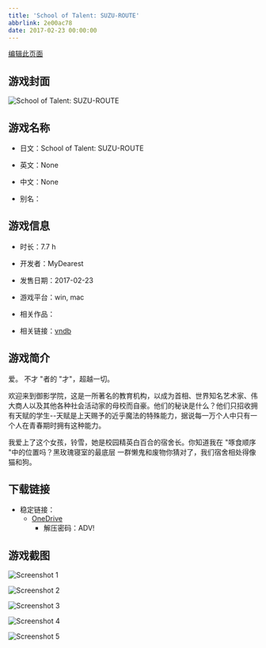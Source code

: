 ```yaml
---
title: 'School of Talent: SUZU-ROUTE'
abbrlink: 2e00ac78
date: 2017-02-23 00:00:00
---
```

[编辑此页面](https://github.com/ACG-3/ADV3-source/blob/main/source/_posts/games/School%20of%20Talent%20SUZU-ROUTE.md)

## 游戏封面

![School of Talent: SUZU-ROUTE](https://pan.timero.xyz/d/onedrive/img_lib_001/School%20of%20Talent%20SUZU-ROUTE_cover.avif)


## 游戏名称

- 日文：School of Talent: SUZU-ROUTE
- 英文：None
- 中文：None

- 别名：


## 游戏信息

- 时长：7.7 h
- 开发者：MyDearest
- 发售日期：2017-02-23
- 游戏平台：win, mac
- 相关作品：

- 相关链接：[vndb](https://vndb.org/v20630)


## 游戏简介

爱。
不才 "者的 "才"，超越一切。

欢迎来到御影学院，这是一所著名的教育机构，以成为首相、世界知名艺术家、伟大商人以及其他各种社会活动家的母校而自豪。他们的秘诀是什么？他们只招收拥有天赋的学生--天赋是上天赐予的近乎魔法的特殊能力，据说每一万个人中只有一个人在青春期时拥有这种能力。

我爱上了这个女孩，铃雪，她是校园精英白百合的宿舍长。你知道我在 "啄食顺序 "中的位置吗？黑玫瑰寝室的最底层 一群懒鬼和废物你猜对了，我们宿舍相处得像猫和狗。




## 下载链接

- 稳定链接：
    - [OneDrive](https://pan.timero.xyz/onedrive/adv_lib_001/School%20of%20Talent%20SUZU-ROUTE)
        - 解压密码：ADV!



## 游戏截图


![Screenshot 1](https://pan.timero.xyz/d/onedrive/img_lib_001/School%20of%20Talent%20SUZU-ROUTE_Screenshot_1.avif)

![Screenshot 2](https://pan.timero.xyz/d/onedrive/img_lib_001/School%20of%20Talent%20SUZU-ROUTE_Screenshot_2.avif)

![Screenshot 3](https://pan.timero.xyz/d/onedrive/img_lib_001/School%20of%20Talent%20SUZU-ROUTE_Screenshot_3.avif)

![Screenshot 4](https://pan.timero.xyz/d/onedrive/img_lib_001/School%20of%20Talent%20SUZU-ROUTE_Screenshot_4.avif)

![Screenshot 5](https://pan.timero.xyz/d/onedrive/img_lib_001/School%20of%20Talent%20SUZU-ROUTE_Screenshot_5.avif)

